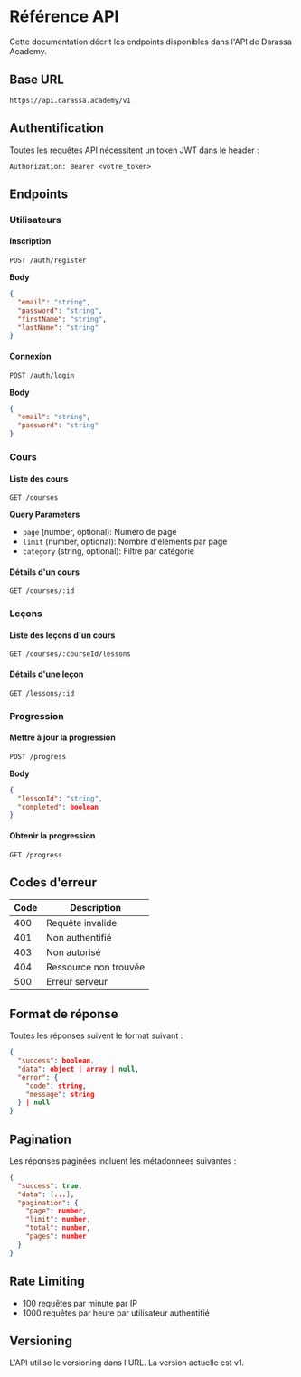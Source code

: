 # Référence API

Cette documentation décrit les endpoints disponibles dans l'API de Darassa Academy.

## Base URL

```
https://api.darassa.academy/v1
```

## Authentification

Toutes les requêtes API nécessitent un token JWT dans le header :

```
Authorization: Bearer <votre_token>
```

## Endpoints

### Utilisateurs

#### Inscription
```http
POST /auth/register
```

**Body**
```json
{
  "email": "string",
  "password": "string",
  "firstName": "string",
  "lastName": "string"
}
```

#### Connexion
```http
POST /auth/login
```

**Body**
```json
{
  "email": "string",
  "password": "string"
}
```

### Cours

#### Liste des cours
```http
GET /courses
```

**Query Parameters**
- `page` (number, optional): Numéro de page
- `limit` (number, optional): Nombre d'éléments par page
- `category` (string, optional): Filtre par catégorie

#### Détails d'un cours
```http
GET /courses/:id
```

### Leçons

#### Liste des leçons d'un cours
```http
GET /courses/:courseId/lessons
```

#### Détails d'une leçon
```http
GET /lessons/:id
```

### Progression

#### Mettre à jour la progression
```http
POST /progress
```

**Body**
```json
{
  "lessonId": "string",
  "completed": boolean
}
```

#### Obtenir la progression
```http
GET /progress
```

## Codes d'erreur

| Code | Description |
|------|-------------|
| 400 | Requête invalide |
| 401 | Non authentifié |
| 403 | Non autorisé |
| 404 | Ressource non trouvée |
| 500 | Erreur serveur |

## Format de réponse

Toutes les réponses suivent le format suivant :

```json
{
  "success": boolean,
  "data": object | array | null,
  "error": {
    "code": string,
    "message": string
  } | null
}
```

## Pagination

Les réponses paginées incluent les métadonnées suivantes :

```json
{
  "success": true,
  "data": [...],
  "pagination": {
    "page": number,
    "limit": number,
    "total": number,
    "pages": number
  }
}
```

## Rate Limiting

- 100 requêtes par minute par IP
- 1000 requêtes par heure par utilisateur authentifié

## Versioning

L'API utilise le versioning dans l'URL. La version actuelle est v1. 